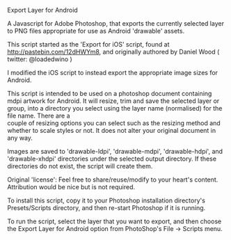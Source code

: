 Export Layer for Android

A Javascript for Adobe Photoshop, that exports the currently selected layer
to PNG files appropriate for use as Android 'drawable' assets.

This script started as the 'Export for iOS' script, found at http://pastebin.com/12dHWYm8, 
and originally authored by Daniel Wood ( twitter: @loadedwino )

I modified the iOS script to instead export the appropriate image sizes for Android.
   
This script is intended to be used on a photoshop document containing mdpi
artwork for Android. It will resize, trim and save the selected layer or group, into a 
directory you select using the layer name (normalised) for the file name. There are a  
couple of resizing options you can select such as the
resizing method and whether to scale styles or not. It does not alter your original
document in any way.

Images are saved to 'drawable-ldpi', 'drawable-mdpi', 'drawable-hdpi', and 'drawable-xhdpi'
directories under the selected output directory. If these directories do not exist, 
the script will create them.
 
Original 'license':
Feel free to share/reuse/modify to your heart's content. 
Attribution would be nice but is not required.

To install this script, copy it to your Photoshop installation directory's 
Presets/Scripts directory, and then re-start Photoshop if it is running.

To run the script, select the layer that you want to export, and then choose the
Export Layer for Android option from PhotoShop's File -> Scripts menu.
